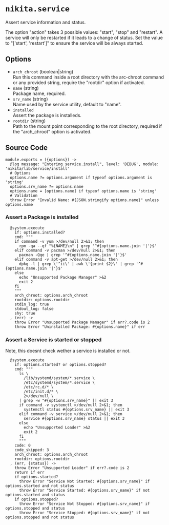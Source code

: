 
# `nikita.service`

Assert service information and status.

The option "action" takes 3 possible values: "start", "stop" and "restart". A 
service will only be restarted if it leads to a change of status. Set the value 
to "['start', 'restart']" to ensure the service will be always started.

## Options

* `arch_chroot` (boolean|string)   
  Run this command inside a root directory with the arc-chroot command or any
  provided string, require the "rootdir" option if activated.
* `name` (string)   
  Package name, required.
* `srv_name` (string)   
  Name used by the service utility, default to "name".
* `installed`   
  Assert the package is installeds.
* `rootdir` (string)   
  Path to the mount point corresponding to the root directory, required if
  the "arch_chroot" option is activated.

## Source Code

    module.exports = ({options}) ->
      @log message: "Entering service.install", level: 'DEBUG', module: 'nikita/lib/service/install'
      # Options
      options.name ?= options.argument if typeof options.argument is 'string'
      options.srv_name ?= options.name
      options.name = [options.name] if typeof options.name is 'string'
      # Validation
      throw Error "Invalid Name: #{JSON.stringify options.name}" unless options.name

### Assert a Package is installed

      @system.execute
        if: options.installed?
        cmd: """
        if command -v yum >/dev/null 2>&1; then
          rpm -qa --qf "%{NAME}\n" | grep '^#{options.name.join '|'}$'
        elif command -v pacman >/dev/null 2>&1; then
          pacman -Qqe | grep '^#{options.name.join '|'}$'
        elif command -v apt-get >/dev/null 2>&1; then
          dpkg -l | grep \'^ii\' | awk \'{print $2}\' | grep '^#{options.name.join '|'}$'
        else
          echo "Unsupported Package Manager" >&2
          exit 2
        fi
        """
        arch_chroot: options.arch_chroot
        rootdir: options.rootdir
        stdin_log: true
        stdout_log: false
        shy: true
      , (err) ->
        throw Error "Unsupported Package Manager" if err?.code is 2
        throw Error "Uninstalled Package: #{options.name}" if err

### Assert a Service is started or stopped

Note, this doesnt check wether a service is installed or not.
        
      @system.execute
        if: options.started? or options.stopped?
        cmd: """
          ls \
            /lib/systemd/system/*.service \
            /etc/systemd/system/*.service \
            /etc/rc.d/* \
            /etc/init.d/* \
            2>/dev/null \
          | grep -w "#{options.srv_name}" || exit 3
          if command -v systemctl >/dev/null 2>&1; then
            systemctl status #{options.srv_name} || exit 3
          elif command -v service >/dev/null 2>&1; then
            service #{options.srv_name} status || exit 3
          else
            echo "Unsupported Loader" >&2
            exit 2
          fi
          """
        code: 0
        code_skipped: 3
        arch_chroot: options.arch_chroot
        rootdir: options.rootdir
      , (err, {status}) ->
        throw Error "Unsupported Loader" if err?.code is 2
        return if err
        if options.started?
          throw Error "Service Not Started: #{options.srv_name}" if options.started and not status
          throw Error "Service Started: #{options.srv_name}" if not options.started and status
        if options.stopped?
          throw Error "Service Not Stopped: #{options.srv_name}" if options.stopped and status
          throw Error "Service Stopped: #{options.srv_name}" if not options.stopped and not status
